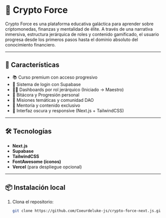 # 🚀 Crypto Force

Crypto Force es una plataforma educativa galáctica para aprender sobre criptomonedas, finanzas y mentalidad de élite. A través de una narrativa inmersiva, estructura jerárquica de roles y contenido gamificado, el usuario progresa desde los primeros pasos hasta el dominio absoluto del conocimiento financiero.

---

## 🌌 Características

- 📚 Curso premium con acceso progresivo
- 🔐 Sistema de login con Supabase
- 🧙‍♂️ Dashboards por rol jerárquico (Iniciado → Maestro)
- 🧠 Bitácora y Progresión personal
- 🧩 Misiones temáticas y comunidad DAO
- 💬 Mentoría y contenido exclusivo
- 🎨 Interfaz oscura y responsive (Next.js + TailwindCSS)

---

## 🛠️ Tecnologías

- **Next.js**
- **Supabase**
- **TailwindCSS**
- **FontAwesome (íconos)**
- **Vercel** (para despliegue opcional)

---

## 📦 Instalación local

1. Clona el repositorio:
   ```bash
   git clone https://github.com/Coeurdeluke-js/crypto-force-next.js.git
